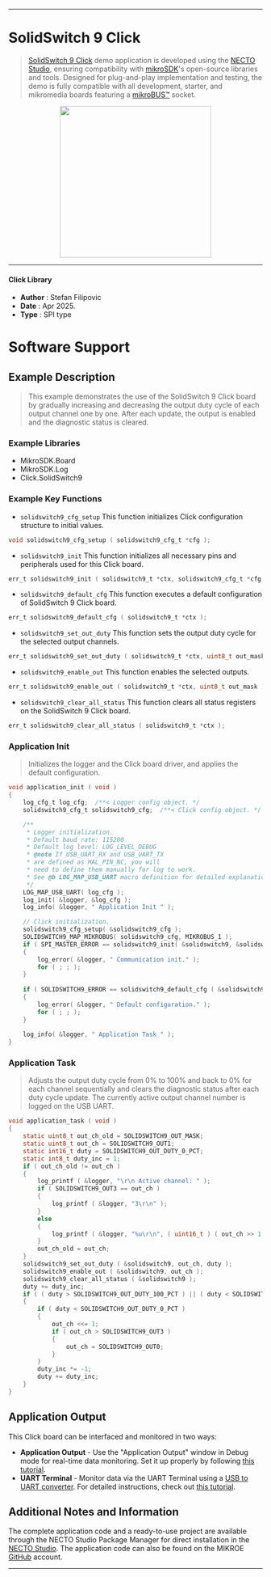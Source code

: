 
---
# SolidSwitch 9 Click

> [SolidSwitch 9 Click](https://www.mikroe.com/?pid_product=MIKROE-6619) demo application is developed using
the [NECTO Studio](https://www.mikroe.com/necto), ensuring compatibility with [mikroSDK](https://www.mikroe.com/mikrosdk)'s
open-source libraries and tools. Designed for plug-and-play implementation and testing, the demo is fully compatible with
all development, starter, and mikromedia boards featuring a [mikroBUS&trade;](https://www.mikroe.com/mikrobus) socket.

<p align="center">
  <img src="https://www.mikroe.com/?pid_product=MIKROE-6619&image=1" height=300px>
</p>

---

#### Click Library

- **Author**        : Stefan Filipovic
- **Date**          : Apr 2025.
- **Type**          : SPI type

# Software Support

## Example Description

> This example demonstrates the use of the SolidSwitch 9 Click board by 
gradually increasing and decreasing the output duty cycle of each output channel one by one. 
After each update, the output is enabled and the diagnostic status is cleared.

### Example Libraries

- MikroSDK.Board
- MikroSDK.Log
- Click.SolidSwitch9

### Example Key Functions

- `solidswitch9_cfg_setup` This function initializes Click configuration structure to initial values.
```c
void solidswitch9_cfg_setup ( solidswitch9_cfg_t *cfg );
```

- `solidswitch9_init` This function initializes all necessary pins and peripherals used for this Click board.
```c
err_t solidswitch9_init ( solidswitch9_t *ctx, solidswitch9_cfg_t *cfg );
```

- `solidswitch9_default_cfg` This function executes a default configuration of SolidSwitch 9 Click board.
```c
err_t solidswitch9_default_cfg ( solidswitch9_t *ctx );
```

- `solidswitch9_set_out_duty` This function sets the output duty cycle for the selected output channels.
```c
err_t solidswitch9_set_out_duty ( solidswitch9_t *ctx, uint8_t out_mask, uint16_t duty );
```

- `solidswitch9_enable_out` This function enables the selected outputs.
```c
err_t solidswitch9_enable_out ( solidswitch9_t *ctx, uint8_t out_mask );
```

- `solidswitch9_clear_all_status` This function clears all status registers on the SolidSwitch 9 Click board.
```c
err_t solidswitch9_clear_all_status ( solidswitch9_t *ctx );
```

### Application Init

> Initializes the logger and the Click board driver, and applies the default configuration.

```c
void application_init ( void )
{
    log_cfg_t log_cfg;  /**< Logger config object. */
    solidswitch9_cfg_t solidswitch9_cfg;  /**< Click config object. */

    /** 
     * Logger initialization.
     * Default baud rate: 115200
     * Default log level: LOG_LEVEL_DEBUG
     * @note If USB_UART_RX and USB_UART_TX 
     * are defined as HAL_PIN_NC, you will 
     * need to define them manually for log to work. 
     * See @b LOG_MAP_USB_UART macro definition for detailed explanation.
     */
    LOG_MAP_USB_UART( log_cfg );
    log_init( &logger, &log_cfg );
    log_info( &logger, " Application Init " );

    // Click initialization.
    solidswitch9_cfg_setup( &solidswitch9_cfg );
    SOLIDSWITCH9_MAP_MIKROBUS( solidswitch9_cfg, MIKROBUS_1 );
    if ( SPI_MASTER_ERROR == solidswitch9_init( &solidswitch9, &solidswitch9_cfg ) )
    {
        log_error( &logger, " Communication init." );
        for ( ; ; );
    }
    
    if ( SOLIDSWITCH9_ERROR == solidswitch9_default_cfg ( &solidswitch9 ) )
    {
        log_error( &logger, " Default configuration." );
        for ( ; ; );
    }
    
    log_info( &logger, " Application Task " );
}
```

### Application Task

> Adjusts the output duty cycle from 0% to 100% and back to 0% for each channel sequentially 
and clears the diagnostic status after each duty cycle update. The currently active output
channel number is logged on the USB UART.

```c
void application_task ( void )
{
    static uint8_t out_ch_old = SOLIDSWITCH9_OUT_MASK;
    static uint8_t out_ch = SOLIDSWITCH9_OUT1;
    static int16_t duty = SOLIDSWITCH9_OUT_DUTY_0_PCT;
    static int8_t duty_inc = 1;
    if ( out_ch_old != out_ch )
    {
        log_printf ( &logger, "\r\n Active channel: " );
        if ( SOLIDSWITCH9_OUT3 == out_ch )
        {
            log_printf ( &logger, "3\r\n" );
        }
        else
        {
            log_printf ( &logger, "%u\r\n", ( uint16_t ) ( out_ch >> 1 ) );
        }
        out_ch_old = out_ch;
    }
    solidswitch9_set_out_duty ( &solidswitch9, out_ch, duty );
    solidswitch9_enable_out ( &solidswitch9, out_ch );
    solidswitch9_clear_all_status ( &solidswitch9 );
    duty += duty_inc;
    if ( ( duty > SOLIDSWITCH9_OUT_DUTY_100_PCT ) || ( duty < SOLIDSWITCH9_OUT_DUTY_0_PCT ) )
    {
        if ( duty < SOLIDSWITCH9_OUT_DUTY_0_PCT )
        {
            out_ch <<= 1;
            if ( out_ch > SOLIDSWITCH9_OUT3 )
            {
                out_ch = SOLIDSWITCH9_OUT0;
            }
        }
        duty_inc *= -1;
        duty += duty_inc;
    }
}
```

## Application Output

This Click board can be interfaced and monitored in two ways:
- **Application Output** - Use the "Application Output" window in Debug mode for real-time data monitoring.
Set it up properly by following [this tutorial](https://www.youtube.com/watch?v=ta5yyk1Woy4).
- **UART Terminal** - Monitor data via the UART Terminal using
a [USB to UART converter](https://www.mikroe.com/click/interface/usb?interface*=uart,uart). For detailed instructions,
check out [this tutorial](https://help.mikroe.com/necto/v2/Getting%20Started/Tools/UARTTerminalTool).

## Additional Notes and Information

The complete application code and a ready-to-use project are available through the NECTO Studio Package Manager for 
direct installation in the [NECTO Studio](https://www.mikroe.com/necto). The application code can also be found on
the MIKROE [GitHub](https://github.com/MikroElektronika/mikrosdk_click_v2) account.

---
